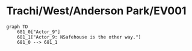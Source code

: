 # Trachi/West/Anderson Park/EV001


```mermaid
graph TD
    681_0["Actor_9"]
    681_1["Actor_9: NSafehouse is the other way."]
    681_0 --> 681_1
```